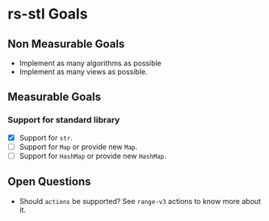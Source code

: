 # rs-stl Goals

## Non Measurable Goals

- Implement as many algorithms as possible
- Implement as many views as possible.

## Measurable Goals

### Support for standard library

- [x] Support for `str`.
- [ ] Support for `Map` or provide new `Map`.
- [ ] Support for `HashMap` or provide new `HashMap`.

## Open Questions

- Should `actions` be supported? See `range-v3` actions to know more about it.
